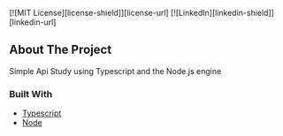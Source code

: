[![MIT License][license-shield]][license-url]
[![LinkedIn][linkedin-shield]][linkedin-url]

## About The Project

Simple Api Study using Typescript and the Node.js engine

### Built With

* [Typescript](https://www.typescriptlang.org)
* [Node](https://nodejs.org/en)
